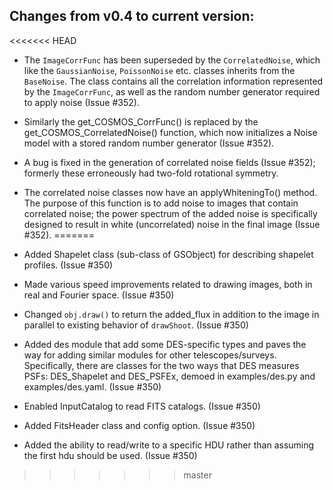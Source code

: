 Changes from v0.4 to current version:
------------------------------------

<<<<<<< HEAD
* The `ImageCorrFunc` has been superseded by the `CorrelatedNoise`, which like the `GaussianNoise`,
  `PoissonNoise` etc. classes inherits from the `BaseNoise`.  The class contains all the correlation
  information represented by the `ImageCorrFunc`, as well as the random number generator required
  to apply noise (Issue #352).

* Similarly the get_COSMOS_CorrFunc() is replaced by the get_COSMOS_CorrelatedNoise() function,
  which now initializes a Noise model with a stored random number generator (Issue #352).

* A bug is fixed in the generation of correlated noise fields (Issue #352); formerly these
  erroneously had two-fold rotational symmetry.

* The correlated noise classes now have an applyWhiteningTo() method.  The purpose of this
  function is to add noise to images that contain correlated noise; the power spectrum of the added 
  noise is specifically designed to result in white (uncorrelated) noise in the final image (Issue
  #352).
=======
- Added Shapelet class (sub-class of GSObject) for describing shapelet profiles. (Issue #350)

- Made various speed improvements related to drawing images, both in real and Fourier space. 
  (Issue #350)

- Changed `obj.draw()` to return the added_flux in addition to the image in parallel to existing
  behavior of `drawShoot`. (Issue #350)

- Added des module that add some DES-specific types and paves the way for adding similar modules
  for other telescopes/surveys.  Specifically, there are classes for the two ways that DES measures
  PSFs: DES_Shapelet and DES_PSFEx, demoed in examples/des.py and examples/des.yaml. (Issue #350)

- Enabled InputCatalog to read FITS catalogs. (Issue #350)

- Added FitsHeader class and config option. (Issue #350)

- Added the ability to read/write to a specific HDU rather than assuming the first hdu should 
  be used. (Issue #350)
>>>>>>> master
